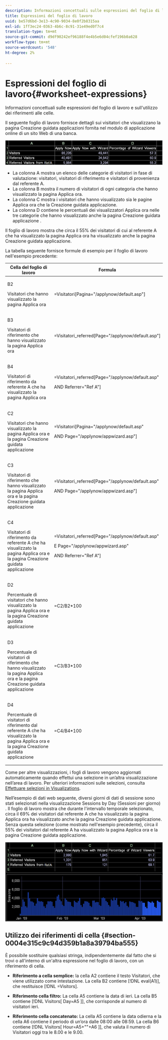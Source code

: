 ```yaml
---
description: Informazioni concettuali sulle espressioni del foglio di lavoro e sull'utilizzo dei riferimenti alle celle.
title: Espressioni del foglio di lavoro
uuid: be57d6bd-3e13-4c90-9034-8e0f2b8315aa
exl-id: 1ff3ec24-0363-4b6c-8c91-31e49ed0f7c4
translation-type: tm+mt
source-git-commit: d9df90242ef96188f4e4b5e6d04cfef196b0a628
workflow-type: tm+mt
source-wordcount: '548'
ht-degree: 2%

---
```


# Espressioni del foglio di lavoro{#worksheet-expressions}

Informazioni concettuali sulle espressioni del foglio di lavoro e sull&#39;utilizzo dei riferimenti alle celle.

Il seguente foglio di lavoro fornisce dettagli sui visitatori che visualizzano la pagina Creazione guidata applicazioni fornita nel modulo di applicazione online di un sito Web di una banca.

![](assets/client-wkst.png)

* La colonna A mostra un elenco delle categorie di visitatori in fase di valutazione: visitatori, visitatori di riferimento e visitatori di provenienza dal referente A.
* La colonna B mostra il numero di visitatori di ogni categoria che hanno visualizzato la pagina Applica ora.
* La colonna C mostra i visitatori che hanno visualizzato sia le pagine Applica ora che la Creazione guidata applicazione.
* La colonna D contiene le percentuali dei visualizzatori Applica ora nelle tre categorie che hanno visualizzato anche la pagina Creazione guidata applicazione .

Il foglio di lavoro mostra che circa il 55% dei visitatori di cui al referente A che ha visualizzato la pagina Applica ora ha visualizzato anche la pagina Creazione guidata applicazione.

La tabella seguente fornisce formule di esempio per il foglio di lavoro nell&#39;esempio precedente:

<table id="table_0F5EFDB58040465AB599E6BE93324822"> 
 <thead> 
  <tr> 
   <th colname="col1" class="entry"> Cella del foglio di lavoro </th> 
   <th colname="col2" class="entry"> Formula </th> 
  </tr> 
 </thead>
 <tbody> 
  <tr> 
   <td colname="col1"> <p>B2 </p> <p>Visitatori che hanno visualizzato la pagina Applica ora </p> </td> 
   <td colname="col2"> <p><span class="filepath"> =Visitatori[Pagina="/applynow/default.asp"]</span> </p> </td> 
  </tr> 
  <tr> 
   <td colname="col1"> <p>B3 </p> <p>Visitatori di riferimento che hanno visualizzato la pagina Applica ora </p> </td> 
   <td colname="col2"> <p><span class="filepath"> =Visitatori_referred[Page="/applynow/default.asp"]</span> </p> </td> 
  </tr> 
  <tr> 
   <td colname="col1"> <p>B4 </p> <p>Visitatori di riferimento da referente A che ha visualizzato la pagina Applica ora </p> </td> 
   <td colname="col2"> <p> <span class="filepath"> =Visitatori_referred[Page="/applynow/default.asp"  </span> </p> <p> AND <span class="filepath"> Referrer="Ref A"]</span> </p> </td> 
  </tr> 
  <tr> 
   <td colname="col1"> <p>C2 </p> <p>Visitatori che hanno visualizzato la pagina Applica ora e la pagina Creazione guidata applicazione </p> </td> 
   <td colname="col2"> <p> <span class="filepath"> =Visitatori[Pagina="/applynow/default.asp"  </span> </p> <p> AND <span class="filepath"> Page="/applynow/appwizard.asp"]</span> </p> </td> 
  </tr> 
  <tr> 
   <td colname="col1"> <p>C3 </p> <p>Visitatori di riferimento che hanno visualizzato la pagina Applica ora e la pagina Creazione guidata applicazione </p> </td> 
   <td colname="col2"> <p> <span class="filepath"> =Visitatori_referred[Page="/applynow/default.asp"  </span> </p> <p> AND <span class="filepath"> Page="/applynow/appwizard.asp"]</span> </p> </td> 
  </tr> 
  <tr> 
   <td colname="col1"> <p>C4 </p> <p>Visitatori di riferimento da referente A che ha visualizzato la pagina Applica ora e la pagina Creazione guidata applicazione </p> </td> 
   <td colname="col2"> <p> <span class="filepath"> =Visitatori_referred[Page="/applynow/default.asp"</span> </p> <p> E <span class="filepath"> Page="/applynow/appwizard.asp"</span> </p> <p> AND <span class="filepath"> Referrer="Ref A"]</span> </p> </td> 
  </tr> 
  <tr> 
   <td colname="col1"> <p>D2 </p> <p>Percentuale di visitatori che hanno visualizzato la pagina Applica ora e la pagina Creazione guidata applicazione </p> </td> 
   <td colname="col2"> <p><span class="filepath"> =C2/B2*100</span> </p> </td> 
  </tr> 
  <tr> 
   <td colname="col1"> <p>D3 </p> <p>Percentuale di visitatori di riferimento che hanno visualizzato la pagina Applica ora e la pagina Creazione guidata applicazione </p> </td> 
   <td colname="col2"> <p><span class="filepath"> =C3/B3*100</span> </p> </td> 
  </tr> 
  <tr> 
   <td colname="col1"> <p>D4 </p> <p>Percentuale di visitatori di riferimento dal referente A che ha visualizzato la pagina Applica ora e la pagina Creazione guidata applicazione </p> </td> 
   <td colname="col2"> <p><span class="filepath"> =C4/B4*100</span> </p> </td> 
  </tr> 
 </tbody> 
</table>

Come per altre visualizzazioni, i fogli di lavoro vengono aggiornati automaticamente quando effettui una selezione in un’altra visualizzazione nell’area di lavoro. Per ulteriori informazioni sulle selezioni, consulta [Effettuare selezioni in Visualizations](../../../../home/c-get-started/c-vis/c-sel-vis/c-sel-vis.md#concept-012870ec22c7476e9afbf3b8b2515746).

Nell’esempio di dati web seguente, diversi giorni di dati di sessione sono stati selezionati nella visualizzazione Sessions by Day (Sessioni per giorno) . Il foglio di lavoro mostra che durante l&#39;intervallo temporale selezionato, circa il 69% dei visitatori dal referente A che ha visualizzato la pagina Applica ora ha visualizzato anche la pagina Creazione guidata applicazione. Senza questa selezione (come mostrato nell&#39;esempio precedente), circa il 55% dei visitatori dal referente A ha visualizzato la pagina Applica ora e la pagina Creazione guidata applicazione.

![](assets/client-exp.png)

## Utilizzo dei riferimenti di cella {#section-0004e315c9c94d359b1a8a39794ba555}

È possibile sostituire qualsiasi stringa, indipendentemente dal fatto che si trovi o all&#39;interno di un&#39;altra espressione nel foglio di lavoro, con un riferimento di cella.

* **Riferimento a cella semplice:** la cella A2 contiene il testo Visitatori, che viene utilizzato come intestazione. La cella B2 contiene [!DNL eval(A1)], che restituisce [!DNL =Visitors].

* **Riferimento cella filtro:** La cella A5 contiene la data di ieri. La cella B5 contiene [!DNL Visitors[ Day=A5 ]], che corrisponde al numero di visitatori ieri.

* **Riferimento cella concatenato:** La cella A5 contiene la data odierna e la cella A6 contiene il periodo di un’ora dalle 08:00 alle 08:59. La cella B6 contiene [!DNL Visitors[ Hour=A5+&quot;&quot;+A6 ]], che valuta il numero di Visitatori oggi tra le 8.00 e le 9.00.
